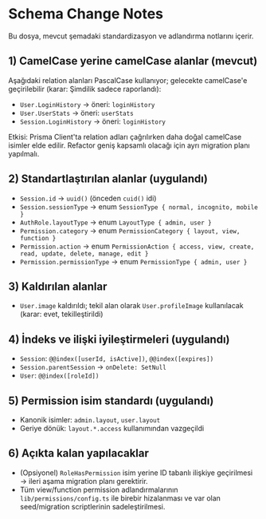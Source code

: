 # Schema Change Notes

Bu dosya, mevcut şemadaki standardizasyon ve adlandırma notlarını içerir.

## 1) CamelCase yerine camelCase alanlar (mevcut)

Aşağıdaki relation alanları PascalCase kullanıyor; gelecekte camelCase'e geçirilebilir (karar: Şimdilik sadece raporlandı):

- `User.LoginHistory` → öneri: `loginHistory`
- `User.UserStats` → öneri: `userStats`
- `Session.LoginHistory` → öneri: `loginHistory`

Etkisi: Prisma Client'ta relation adları çağrılırken daha doğal camelCase isimler elde edilir. Refactor geniş kapsamlı olacağı için ayrı migration planı yapılmalı.

## 2) Standartlaştırılan alanlar (uygulandı)

- `Session.id` → `uuid()` (önceden `cuid()` idi)
- `Session.sessionType` → enum `SessionType { normal, incognito, mobile }`
- `AuthRole.layoutType` → enum `LayoutType { admin, user }`
- `Permission.category` → enum `PermissionCategory { layout, view, function }`
- `Permission.action` → enum `PermissionAction { access, view, create, read, update, delete, manage, edit }`
- `Permission.permissionType` → enum `PermissionType { admin, user }`

## 3) Kaldırılan alanlar

- `User.image` kaldırıldı; tekil alan olarak `User.profileImage` kullanılacak (karar: evet, tekilleştirildi)

## 4) İndeks ve ilişki iyileştirmeleri (uygulandı)

- `Session`: `@@index([userId, isActive])`, `@@index([expires])`
- `Session.parentSession` → `onDelete: SetNull`
- `User`: `@@index([roleId])`

## 5) Permission isim standardı (uygulandı)

- Kanonik isimler: `admin.layout`, `user.layout`
- Geriye dönük: `layout.*.access` kullanımından vazgeçildi

## 6) Açıkta kalan yapılacaklar

- (Opsiyonel) `RoleHasPermission` isim yerine ID tabanlı ilişkiye geçirilmesi → ileri aşama migration planı gerektirir.
- Tüm view/function permission adlandırmalarının `lib/permissions/config.ts` ile birebir hizalanması ve var olan seed/migration scriptlerinin sadeleştirilmesi.
